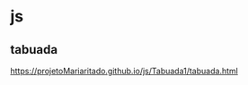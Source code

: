 # js
tabuada 
-------------------------------------------------------------
https://projetoMariaritado.github.io/js/Tabuada1/tabuada.html
